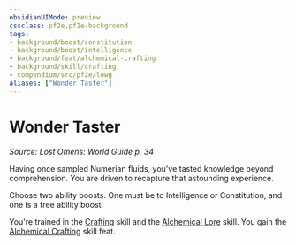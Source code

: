 ```yaml
---
obsidianUIMode: preview
cssclass: pf2e,pf2e-background
tags:
- background/boost/constitution
- background/boost/intelligence
- background/feat/alchemical-crafting
- background/skill/crafting
- compendium/src/pf2e/lowg
aliases: ["Wonder Taster"]
---
```

# Wonder Taster
*Source: Lost Omens: World Guide p. 34*  

Having once sampled Numerian fluids, you've tasted knowledge beyond comprehension. You are driven to recapture that astounding experience.

Choose two ability boosts. One must be to Intelligence or Constitution, and one is a free ability boost.

You're trained in the [Crafting](/compendium/skills.md#Crafting) skill and the [Alchemical Lore](/compendium/skills.md#Lore) skill. You gain the [Alchemical Crafting](/compendium/feats/alchemical-crafting.md) skill feat.